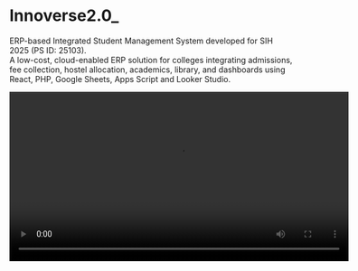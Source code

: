 # Innoverse2.0_

ERP-based Integrated Student Management System developed for SIH 2025 (PS ID: 25103).  
A low-cost, cloud-enabled ERP solution for colleges integrating admissions, fee collection, hostel allocation, academics, library, and dashboards using React, PHP, Google Sheets, Apps Script and Looker Studio.

<video src="https://github.com/madhur1702/Innoverse2.0_/raw/main/Startup_Pitch_Video_Script_Generation.mp4" controls width="600"></video>
